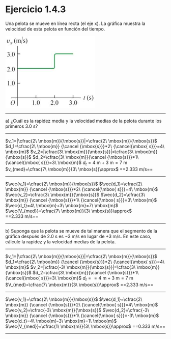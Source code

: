 # Ejercicio 1.4.3

Una pelota se mueve en línea recta (el eje x). La gráfica muestra la velocidad de esta pelota en función del tiempo. 

![](/Attachments/Images/1.4.3%20Ejercicio-1676120735205.jpeg)

---
a) ¿Cuál es la rapidez media y la velocidad medias de la pelota durante los primeros 3.0 s? 

---

$v_1=|\cfrac{2\ \mbox{m}}{\mbox{s}}|=\cfrac{2\ \mbox{m}}{\mbox{s}}$
$d_1=\cfrac{2\ \mbox{m}} {\cancel {\mbox{s}}}*2\ {\cancel{\mbox{ s}}}=4\ \mbox{m}$
$v_2=|\cfrac{3\ \mbox{m}}{\mbox{s}}|=\cfrac{3\ \mbox{m}}{\mbox{s}}$
$d_2=\cfrac{3\ \mbox{m}}{\cancel {\mbox{s}}}*1\ {\cancel{\mbox{ s}}}=3\ \mbox{m}$
$d_t=4\ \mbox{m}+3\ \mbox{m}=7\ \mbox{m}$
$v_{med}=\cfrac{7\ \mbox{m}}{3\ \mbox{s}}\approx$ ==$2.333\ \mbox{m/s}$==

---

$\vec{v_1}=\cfrac{2\ \mbox{m}}{\mbox{s}}$
$\vec{d_1}=\cfrac{2\ \mbox{m}} {\cancel {\mbox{s}}}*2\ {\cancel{\mbox{ s}}}=4\ \mbox{m}$
$\vec{v_2}=\cfrac{3\ \mbox{m}}{\mbox{s}}$
$\vec{d_2}=\cfrac{3\ \mbox{m}} {\cancel {\mbox{s}}}*1\ {\cancel{\mbox{ s}}}=3\ \mbox{m}$
$\vec{d_t}=4\ \mbox{m}+3\ \mbox{m}=7\ \mbox{m}$
$\vec{V_{med}}=\cfrac{7\ \mbox{m}}{3\ \mbox{s}}\approx$ ==$2.333\ \mbox{m/s}$==

---

b) Suponga que la pelota se mueve de tal manera que el segmento de la gráfica después de 2.0 s es −3 m/s en lugar de +3 m/s. En este caso, cálcule la rapidez y la velocidad medias de la pelota.

---

$v_1=|\cfrac{2\ \mbox{m}}{\mbox{s}}|=\cfrac{2\ \mbox{m}}{\mbox{s}}$
$d_1=\cfrac{2\ \mbox{m}} {\cancel {\mbox{s}}}*2\ {\cancel{\mbox{ s}}}=4\ \mbox{m}$
$v_2=|\cfrac{-3\ \mbox{m}}{\mbox{s}}|=\cfrac{3\ \mbox{m}}{\mbox{s}}$
$d_2=\cfrac{3\ \mbox{m}}{\cancel {\mbox{s}}}*1\ {\cancel{\mbox{ s}}}=3\ \mbox{m}$
$d_t==4\ \mbox{m}+3\ \mbox{m}=7\ \mbox{m}$
$V_{med}=\cfrac{7\ \mbox{m}}{3\ \mbox{s}}\approx$ ==$2.333\ \mbox{m/s}$==

---

$\vec{v_1}=\cfrac{2\ \mbox{m}}{\mbox{s}}$
$\vec{d_1}=\cfrac{2\ \mbox{m}} {\cancel {\mbox{s}}}*2\ {\cancel{\mbox{ s}}}=4\ \mbox{m}$
$\vec{v_2}=\cfrac{-3\ \mbox{m}}{\mbox{s}}$
$\vec{d_2}=\cfrac{-3\ \mbox{m}} {\cancel {\mbox{s}}}*1\ {\cancel{\mbox{ s}}}=-3\ \mbox{m}$
$\vec{d_t}=4\ \mbox{m}-3\ \mbox{m}=1\ \mbox{m}$
$\vec{V_{med}}=\cfrac{1\ \mbox{m}}{3\ \mbox{s}}\approx$ ==$0.333\ \mbox{m/s}$==

---